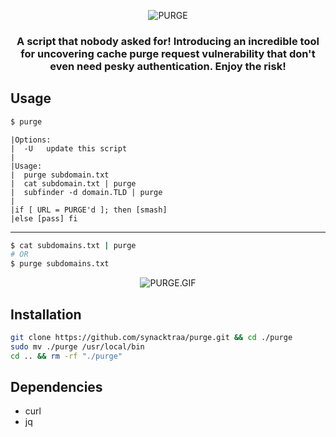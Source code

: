 <p align="center">
<img src="https://imgur.com/w993TXD.png" alt="PURGE"/>
</p>

<h3 align="center">
A script that nobody asked for! Introducing an incredible tool for uncovering cache purge request vulnerability that don't even need pesky authentication. Enjoy the risk! 
</h3>

##  Usage


```bash
$ purge
```

```
|Options:
|  -U   update this script
|
|Usage:
|  purge subdomain.txt
|  cat subdomain.txt | purge
|  subfinder -d domain.TLD | purge
|
|if [ URL = PURGE'd ]; then [smash]
|else [pass] fi
```
---

```bash
$ cat subdomains.txt | purge
# OR
$ purge subdomains.txt
```

<p align="center">
<img src="https://imgur.com/YQoVycu.gif" alt="PURGE.GIF"/>
</p>

##  Installation

```bash
git clone https://github.com/synacktraa/purge.git && cd ./purge
sudo mv ./purge /usr/local/bin
cd .. && rm -rf "./purge"
```

##  Dependencies

- curl
- jq

